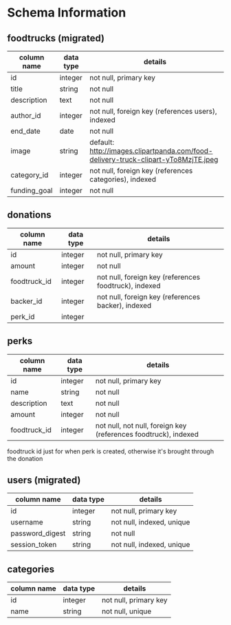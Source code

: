 # Schema Information

## foodtrucks (migrated)
column name | data type | details
------------|-----------|-----------------------
id          | integer   | not null, primary key
title       | string    | not null
description | text      | not null
author_id   | integer   | not null, foreign key (references users), indexed
end_date    | date      | not null
image       | string    | default: http://images.clipartpanda.com/food-delivery-truck-clipart-yTo8MzjTE.jpeg
category_id | integer   | not null, foreign key (references categories), indexed
funding_goal| integer    | not null

## donations
column name     | data type | details
----------------|-----------|-----------------------
id              | integer   | not null, primary key
amount          | integer   | not null
foodtruck_id    | integer   | not null, foreign key (references foodtruck), indexed
backer_id       | integer   | not null, foreign key (references backer), indexed
perk_id         | integer   |


## perks
column name     | data type | details
----------------|-----------|-----------------------
id              | integer   | not null, primary key
name            | string    | not null
description     | text      | not null
amount          | integer   | not null
foodtruck_id    | integer   | not null, not null, foreign key (references foodtruck), indexed

foodtruck id just for when perk is created, otherwise it's brought through the donation

## users (migrated)
column name     | data type | details
----------------|-----------|-----------------------
id              | integer   | not null, primary key
username        | string    | not null, indexed, unique
password_digest | string    | not null
session_token   | string    | not null, indexed, unique

## categories
column name | data type | details
------------|-----------|-----------------------
id          | integer   | not null, primary key
name        | string    | not null, unique
